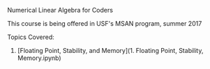 Numerical Linear Algebra for Coders

This course is being offered in USF's MSAN program, summer 2017

Topics Covered:
1. [Floating Point, Stability, and Memory](1. Floating Point, Stability, Memory.ipynb)
